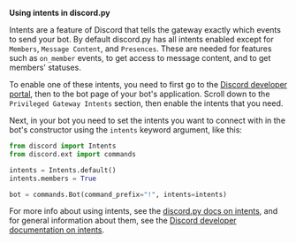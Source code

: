 **Using intents in discord.py**

Intents are a feature of Discord that tells the gateway exactly which events to send your bot. By default discord.py has all intents enabled except for `Members`, `Message Content`, and `Presences`. These are needed for features such as `on_member` events, to get access to message content, and to get members' statuses.

To enable one of these intents, you need to first go to the [Discord developer portal](https://discord.com/developers/applications), then to the bot page of your bot's application. Scroll down to the `Privileged Gateway Intents` section, then enable the intents that you need.

Next, in your bot you need to set the intents you want to connect with in the bot's constructor using the `intents` keyword argument, like this:

```py
from discord import Intents
from discord.ext import commands

intents = Intents.default()
intents.members = True

bot = commands.Bot(command_prefix="!", intents=intents)
```

For more info about using intents, see the [discord.py docs on intents](https://discordpy.readthedocs.io/en/stable/intents.html), and for general information about them, see the [Discord developer documentation on intents](https://discord.com/developers/docs/topics/gateway#gateway-intents).
